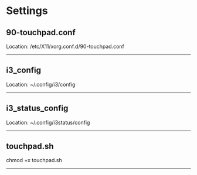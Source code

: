 # Settings

## 90-touchpad.conf

Location: /etc/X11/xorg.conf.d/90-touchpad.conf

---

## i3_config

Location: ~/.config/i3/config

---

## i3_status_config

Location: ~/.config/i3status/config

---

## touchpad.sh

chmod +x touchpad.sh

---
